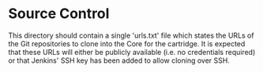 # Source Control
This directory should contain a single 'urls.txt' file which states the URLs of the Git repositories to clone into the Core for the cartridge. It is expected that these URLs will either be publicly available (i.e. no credentials required) or that Jenkins' SSH key has been added to allow cloning over SSH.
